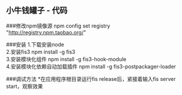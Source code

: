 小牛钱罐子 - 代码
---------------------------------------

###修改npm镜像源
npm config set registry "http://registry.npm.taobao.org/"

###安装
1.下载安装node  
2.安装fis3  npm install -g fis3  
3.安装模块化组件 npm install -g fis3-hook-module  
4.安装模块化依赖自动加载插件 npm install -g fis3-postpackager-loader

###调试方法
*在应用程序根目录运行fis release后，紧接着输入fis server start，观察效果
